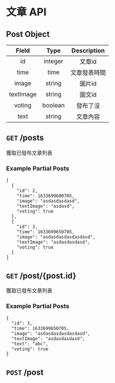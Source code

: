 # 文章 API

## Post Object
|   Field   |  Type   | Description  |
| :-------: | :-----: | :----------: |
|    id     | integer |    文章id    |
|   time    |  time   | 文章發表時間 |
|   image   | string  |    圖片id    |
| textImage | string  |    圖文id    |
|  voting   | boolean |   發布了沒   |
|   text    | string  |   文章內容   |

## `GET` /posts
獲取已發布文章列表

### Example Partial Posts

```json5
[
  {
    "id": 2,
    "time": 1633699600705,
    "image": "asdasdasdasd",
    "textImage": "asdasd",
    "voting": true
  },
  {
    "id": 3,
    "time": 1633699650705,
    "image": "asdasdasdasdasdasd",
    "textImage": "asdasdasdasd",
    "voting": true
  }
]
```

## `GET` /post/{post.id}
獲取已發布文章列表

### Example Partial Posts

```json5
{
  "id": 3,
  "time": 1633699650705,
  "image": "asdasdasdasdasdasd",
  "textImage": "asdasdasdasd",
  "text": "abc",
  "voting": true
}
```

## `POST` /post
